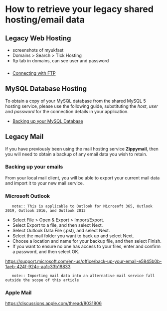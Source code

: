 # How to retrieve your legacy shared hosting/email data

## Legacy Web Hosting
- screenshots of myukfast
- Domains > Search > Tick Hosting
- ftp tab in domains, can see user and password

###
 
- [Connecting with FTP](/operatingsystems/windows/commonissues/copyfiletoserver.html#connecting-to-your-ftp-server)

## MySQL Database Hosting

To obtain a copy of your MySQL database from the shared MySQL 5 hosting service, please use the following guide, substituting the *host*, *user* and *password* for the connection details in your application.

- [Backing up your MySQL Database](/operatingsystems/linux/mysql/backups.html#useful-options)

 
## Legacy Mail

If you have previously been using the mail hosting service **Zippymail**, then you will need to obtain a backup of any email data you wish to retain.

### Backing up your emails

From your local mail client, you will be able to export your current mail data and import it to your new mail service.

### Microsoft Outlook
```
   note:: This is applicable to Outlook for Microsoft 365, Outlook 2019, Outlook 2016, and Outlook 2013
```
 - Select File > Open & Export > Import/Export.
 - Select Export to a file, and then select Next.
 - Select Outlook Data File (.pst), and select Next.
 - Select the mail folder you want to back up and select Next.
 - Choose a location and name for your backup file, and then select Finish.
 - If you want to ensure no one has access to your files, enter and confirm a password, and then select OK.
 
https://support.microsoft.com/en-us/office/back-up-your-email-e5845b0b-1aeb-424f-924c-aa1c33b18833

```
   note:: Importing mail data into an alternative mail service fall outside the scope of this article
```

### Apple Mail

https://discussions.apple.com/thread/8031806
